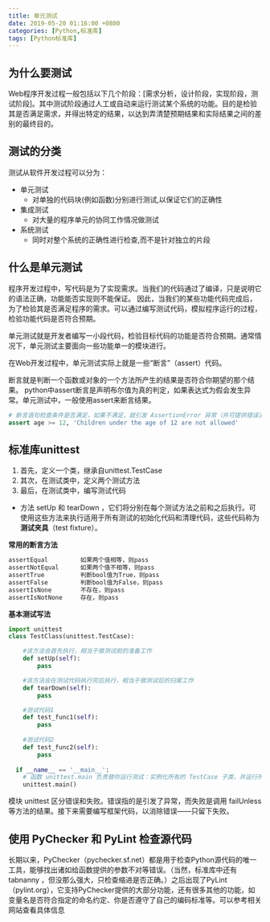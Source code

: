 ```yaml
---
title: 单元测试
date: 2019-05-20 01:16:00 +0800
categories: [Python,标准库]
tags: [Python标准库]
---
```


## 为什么要测试

Web程序开发过程一般包括以下几个阶段：[需求分析，设计阶段，实现阶段，测试阶段]。其中测试阶段通过人工或自动来运行测试某个系统的功能。目的是检验其是否满足需求，并得出特定的结果，以达到弄清楚预期结果和实际结果之间的差别的最终目的。

## 测试的分类

测试从软件开发过程可以分为：

- 单元测试
    - 对单独的代码块(例如函数)分别进行测试,以保证它们的正确性
- 集成测试
    - 对大量的程序单元的协同工作情况做测试
- 系统测试
    - 同时对整个系统的正确性进行检查,而不是针对独立的片段

## 什么是单元测试

程序开发过程中，写代码是为了实现需求。当我们的代码通过了编译，只是说明它的语法正确，功能能否实现则不能保证。 因此，当我们的某些功能代码完成后，为了检验其是否满足程序的需求。可以通过编写测试代码，模拟程序运行的过程，检验功能代码是否符合预期。

单元测试就是开发者编写一小段代码，检验目标代码的功能是否符合预期。通常情况下，单元测试主要面向一些功能单一的模块进行。

在Web开发过程中，单元测试实际上就是一些“断言”（assert）代码。

断言就是判断一个函数或对象的一个方法所产生的结果是否符合你期望的那个结果。 python中assert断言是声明布尔值为真的判定，如果表达式为假会发生异常。单元测试中，一般使用assert来断言结果。

```python
# 断言语句检查条件是否满足，如果不满足，就引发 AssertionError 异常（并可提供错误消息）。
assert age >= 12, 'Children under the age of 12 are not allowed'
```

## 标准库unittest 

1. 首先，定义一个类，继承自unittest.TestCase
2. 其次，在测试类中，定义两个测试方法
3. 最后，在测试类中，编写测试代码

- 方法 setUp 和 tearDown ，它们将分别在每个测试方法之前和之后执行。可使用这些方法来执行适用于所有测试的初始化代码和清理代码，这些代码称为 **测试夹具**（test fixture）。

**常用的断言方法**

```python
assertEqual     	如果两个值相等，则pass
assertNotEqual  	如果两个值不相等，则pass
assertTrue      	判断bool值为True，则pass
assertFalse     	判断bool值为False，则pass
assertIsNone    	不存在，则pass
assertIsNotNone 	存在，则pass
```

**基本测试写法**

```python
import unittest
class TestClass(unittest.TestCase):

    #该方法会首先执行，相当于做测试前的准备工作
    def setUp(self):
        pass

    #该方法会在测试代码执行完后执行，相当于做测试后的扫尾工作
    def tearDown(self):
        pass

    #测试代码1
    def test_func1(self):
        pass
    
    #测试代码2
    def test_func2(self):
        pass
    
  if __name__ == '__main__':
    # 函数 unittest.main 负责替你运行测试：实例化所有的 TestCase 子类，并运行所有名称以 test打头的方法。
    unittest.main()  
```

模块 unittest 区分错误和失败。错误指的是引发了异常，而失败是调用 failUnless 等方法的结果。接下来需要编写框架代码，以消除错误——只留下失败。

## 使用 PyChecker 和 PyLint 检查源代码

长期以来，PyChecker（pychecker.sf.net）都是用于检查Python源代码的唯一工具，能够找出诸如给函数提供的参数不对等错误。（当然，标准库中还有 tabnanny ，但没那么强大，只检查缩进是否正确。）之后出现了PyLint（pylint.org），它支持PyChecker提供的大部分功能，还有很多其他的功能，如变量名是否符合指定的命名约定、你是否遵守了自己的编码标准等。可以参考相关网站查看具体信息

